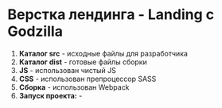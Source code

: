 # Верстка лендинга - Landing с Godzilla

1) **Каталог src** - исходные файлы для разработчика
2) **Каталог dist** - готовые файлы сборки
3) **JS** - использован чистый JS
4) **CSS** - использован препроцессор SASS
5) **Сборка** - использован Webpack
7) **Запуск проекта:** - 